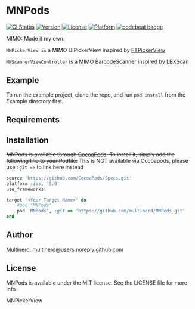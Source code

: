 # MNPods

[![CI Status](http://img.shields.io/travis/Multinerd/MNPods.svg?style=flat)](https://travis-ci.org/Multinerd/MNPods)
[![Version](https://img.shields.io/cocoapods/v/MNPods.svg?style=flat)](http://cocoapods.org/pods/MNPods)
[![License](https://img.shields.io/cocoapods/l/MNPods.svg?style=flat)](http://cocoapods.org/pods/MNPods)
[![Platform](https://img.shields.io/cocoapods/p/MNPods.svg?style=flat)](http://cocoapods.org/pods/MNPods)
[![codebeat badge](https://codebeat.co/badges/13e5ba98-6fdf-4de6-9f20-3951563bdc2e)](https://codebeat.co/projects/github-com-multinerd-mnpods)


MIMO: Made it my own.

`MNPickerView is` a MIMO UIPickerView inspired by [FTPickerView](https://github.com/liufengting/FTPickerView)

`MNScannerViewController` is a MIMO BarcodeScanner inspired by [LBXScan](https://github.com/MxABC/LBXScan)



## Example

To run the example project, clone the repo, and run `pod install` from the Example directory first.

## Requirements

## Installation

~~MNPods is available through [CocoaPods](http://cocoapods.org). To install it, simply add the following line to your Podfile:~~
This is NOT available via Cocoapods, please use `:git =>` to link here instead
```ruby
source 'https://github.com/CocoaPods/Specs.git'
platform :ios, '9.0'
use_frameworks!

target '<Your Target Name>' do
    #pod "MNPods"
    pod 'MNPods', :git => 'https://github.com/multinerd/MNPods.git'
end
```

## Author

Multinerd, multinerd@users.noreply.github.com

## License

MNPods is available under the MIT license. See the LICENSE file for more info.


MNPickerView
